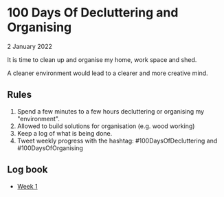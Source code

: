 # 100 Days Of Decluttering and Organising

2 January 2022

It is time to clean up and organise my home, work space and shed.

A cleaner environment would lead to a clearer and more creative mind.

## Rules

1. Spend a few minutes to a few hours decluttering or organising my "environment".
2. Allowed to build solutions for organisation (e.g. wood working)
3. Keep a log of what is being done.
4. Tweet weekly progress with the hashtag: #100DaysOfDecluttering and #100DaysOfOrganising

## Log book

* [Week 1](Week1/Week1.md)
